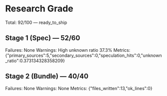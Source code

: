 # Research Grade
Total: 92/100 — ready_to_ship

## Stage 1 (Spec) — 52/60
Failures: None
Warnings: High unknown ratio 37.3%
Metrics: {"primary_sources":5,"secondary_sources":0,"speculation_hits":0,"unknown_ratio":0.373134328358209}

## Stage 2 (Bundle) — 40/40
Failures: None
Warnings: None
Metrics: {"files_written":13,"ok_lines":0}